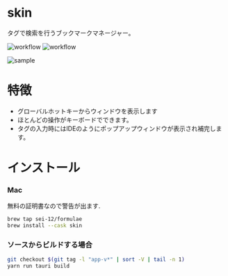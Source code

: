 # skin
タグで検索を行うブックマークマネージャー。

![workflow](https://github.com/sei-12/skin/actions/workflows/ci.yml/badge.svg)
![workflow](https://github.com/sei-12/skin/actions/workflows/publish.yml/badge.svg)

![sample](assets/readme1.gif)

# 特徴
 - グローバルホットキーからウィンドウを表示します
 - ほとんどの操作がキーボードでできます。
 - タグの入力時にはIDEのようにポップアップウィンドウが表示され補完します。


# インストール

### Mac
無料の証明書なので警告が出ます.<br>
```sh
brew tap sei-12/formulae
brew install --cask skin
```

### ソースからビルドする場合
```sh
git checkout $(git tag -l "app-v*" | sort -V | tail -n 1)
yarn run tauri build
```
